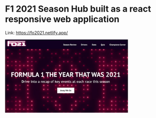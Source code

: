 # F1 2021 Season Hub built as a react responsive web application
Link: https://fo2021.netlify.app/

<img src="https://github.com/nikhilsurfingaus/F02021/blob/main/src/images/site.jpg" width="80%" height= "60%">
